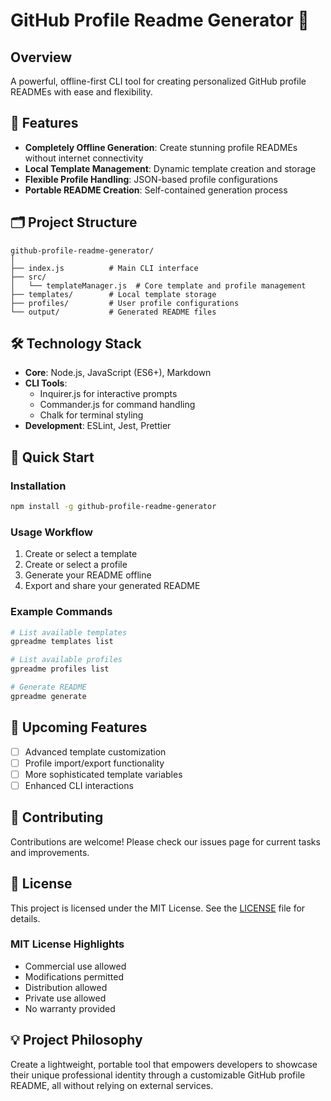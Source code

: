 # GitHub Profile Readme Generator 🚀

## Overview
A powerful, offline-first CLI tool for creating personalized GitHub profile READMEs with ease and flexibility.

## 🌟 Features
- **Completely Offline Generation**: Create stunning profile READMEs without internet connectivity
- **Local Template Management**: Dynamic template creation and storage
- **Flexible Profile Handling**: JSON-based profile configurations
- **Portable README Creation**: Self-contained generation process

## 🗂 Project Structure
```
github-profile-readme-generator/
│
├── index.js          # Main CLI interface
├── src/
│   └── templateManager.js  # Core template and profile management
├── templates/        # Local template storage
├── profiles/         # User profile configurations
└── output/           # Generated README files
```

## 🛠 Technology Stack
- **Core**: Node.js, JavaScript (ES6+), Markdown
- **CLI Tools**: 
  - Inquirer.js for interactive prompts
  - Commander.js for command handling
  - Chalk for terminal styling
- **Development**: ESLint, Jest, Prettier

## 🚀 Quick Start

### Installation
```bash
npm install -g github-profile-readme-generator
```

### Usage Workflow
1. Create or select a template
2. Create or select a profile
3. Generate your README offline
4. Export and share your generated README

### Example Commands
```bash
# List available templates
gpreadme templates list

# List available profiles
gpreadme profiles list

# Generate README
gpreadme generate
```

## 🔧 Upcoming Features
- [ ] Advanced template customization
- [ ] Profile import/export functionality
- [ ] More sophisticated template variables
- [ ] Enhanced CLI interactions

## 🤝 Contributing
Contributions are welcome! Please check our issues page for current tasks and improvements.

## 📄 License
This project is licensed under the MIT License. See the [LICENSE](LICENSE) file for details.

### MIT License Highlights
- Commercial use allowed
- Modifications permitted
- Distribution allowed
- Private use allowed
- No warranty provided

## 💡 Project Philosophy
Create a lightweight, portable tool that empowers developers to showcase their unique professional identity through a customizable GitHub profile README, all without relying on external services.
